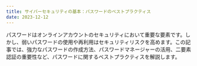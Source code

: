 ```yaml
---
title: サイバーセキュリティの基本：パスワードのベストプラクティス
date: 2023-12-12
---
```


パスワードはオンラインアカウントのセキュリティにおいて重要な要素です。しかし、弱いパスワードの使用や再利用はセキュリティリスクを高めます。この記事では、強力なパスワードの作成方法、パスワードマネージャーの活用、二要素認証の重要性など、パスワードに関するベストプラクティスを解説します。
